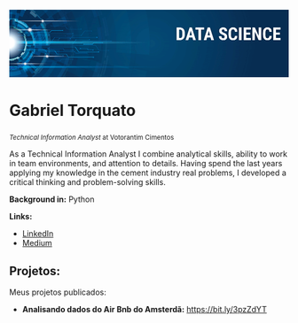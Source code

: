 <p align="center">
  <img src="banner.png" >
</p>

# Gabriel Torquato
<sub>*Technical Information Analyst* at Votorantim Cimentos</sub>

As a Technical Information Analyst I combine analytical skills, ability to work in team environments, and attention to details. Having spend the last years applying my knowledge in the cement industry real problems, I developed a critical thinking and problem-solving skills.

**Background in:** Python

**Links:**
* [LinkedIn](https://www.linkedin.com/in/gabriel-torquato-alves-705637192/)
* [Medium](https://medium.com/@g.alvezz)


## Projetos:
Meus projetos publicados:

* **Analisando dados do Air Bnb do Amsterdã:** https://bit.ly/3pzZdYT

